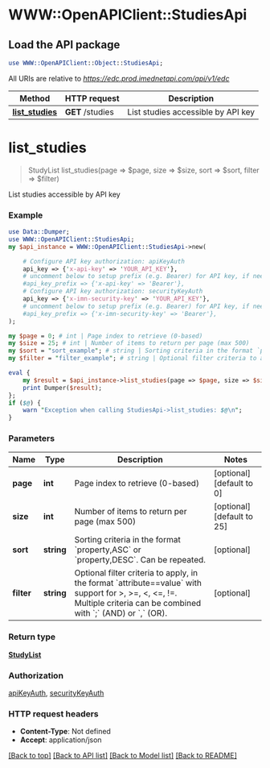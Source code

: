 # WWW::OpenAPIClient::StudiesApi

## Load the API package
```perl
use WWW::OpenAPIClient::Object::StudiesApi;
```

All URIs are relative to *https://edc.prod.imednetapi.com/api/v1/edc*

Method | HTTP request | Description
------------- | ------------- | -------------
[**list_studies**](StudiesApi.md#list_studies) | **GET** /studies | List studies accessible by API key


# **list_studies**
> StudyList list_studies(page => $page, size => $size, sort => $sort, filter => $filter)

List studies accessible by API key

### Example
```perl
use Data::Dumper;
use WWW::OpenAPIClient::StudiesApi;
my $api_instance = WWW::OpenAPIClient::StudiesApi->new(

    # Configure API key authorization: apiKeyAuth
    api_key => {'x-api-key' => 'YOUR_API_KEY'},
    # uncomment below to setup prefix (e.g. Bearer) for API key, if needed
    #api_key_prefix => {'x-api-key' => 'Bearer'},
    # Configure API key authorization: securityKeyAuth
    api_key => {'x-imn-security-key' => 'YOUR_API_KEY'},
    # uncomment below to setup prefix (e.g. Bearer) for API key, if needed
    #api_key_prefix => {'x-imn-security-key' => 'Bearer'},
);

my $page = 0; # int | Page index to retrieve (0-based)
my $size = 25; # int | Number of items to return per page (max 500)
my $sort = "sort_example"; # string | Sorting criteria in the format `property,ASC` or `property,DESC`. Can be repeated.
my $filter = "filter_example"; # string | Optional filter criteria to apply, in the format `attribute==value` with support for >, >=, <, <=, !=. Multiple criteria can be combined with `;` (AND) or `,` (OR).

eval {
    my $result = $api_instance->list_studies(page => $page, size => $size, sort => $sort, filter => $filter);
    print Dumper($result);
};
if ($@) {
    warn "Exception when calling StudiesApi->list_studies: $@\n";
}
```

### Parameters

Name | Type | Description  | Notes
------------- | ------------- | ------------- | -------------
 **page** | **int**| Page index to retrieve (0-based) | [optional] [default to 0]
 **size** | **int**| Number of items to return per page (max 500) | [optional] [default to 25]
 **sort** | **string**| Sorting criteria in the format &#x60;property,ASC&#x60; or &#x60;property,DESC&#x60;. Can be repeated. | [optional] 
 **filter** | **string**| Optional filter criteria to apply, in the format &#x60;attribute&#x3D;&#x3D;value&#x60; with support for &gt;, &gt;&#x3D;, &lt;, &lt;&#x3D;, !&#x3D;. Multiple criteria can be combined with &#x60;;&#x60; (AND) or &#x60;,&#x60; (OR). | [optional] 

### Return type

[**StudyList**](StudyList.md)

### Authorization

[apiKeyAuth](../README.md#apiKeyAuth), [securityKeyAuth](../README.md#securityKeyAuth)

### HTTP request headers

 - **Content-Type**: Not defined
 - **Accept**: application/json

[[Back to top]](#) [[Back to API list]](../README.md#documentation-for-api-endpoints) [[Back to Model list]](../README.md#documentation-for-models) [[Back to README]](../README.md)


